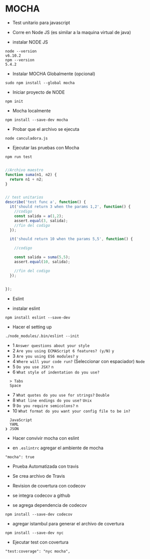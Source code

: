 # MOCHA
- Test unitario para javascript
- Corre en Node JS (es similar a la maquina virtual de java)



- instalar NODE JS
```
node --version
v6.10.2
npm --version
5.4.2
```
- Instalar MOCHA Globalmente (opcional)
```
sudo npm install --global mocha
```
- Iniciar proyecto de NODE
```
npm init
```

- Mocha localmente
```
npm install --save-dev mocha
```


- Probar que el archivo se ejecuta
```
node canculadora.js
```

- Ejecutar las pruebas con Mocha
```
npm run test
```


```javascript

//Archivo maestro
function suma(n1, n2) {
  return n1 + n2;
}


// test unitarios
describe('test func a', function() {
  it('should return 3 when the params 1,2', function() {
    //codigo
    const salida = a(1,2);
    assert.equal(3, salida);
    //fin del codigo
  });

  it('should return 10 when the params 5,5', function() {

    //codigo

    const salida = suma(5,5);
    assert.equal(10, salida);

    //fin del codigo
  });


});
```



- Eslint

- instalar eslint
```
npm install eslint --save-dev
```
- Hacer el setting up
```
./node_modules/.bin/eslint --init
```

- 1 `Answer questions about your style`
- 2 `Are you using ECMAScript 6 features? (y/N)`
`y`
- 3 `Are you using ES6 modules?`
`y`
- 4 `Where will your code run?` (Seleccionar con espaciador)
`Node`
- 5 `Do you use JSX?`
`n`
- 6 `What style of indentation do you use?`
```
  > Tabs
  Space
```
- 7 `What quotes do you use for strings?`
`Double`
- 8 `What line endings do you use?`
`Unix`
- 9 `Do you require semicolons?`
`n`
- 10 `What format do you want your config file to be in?`
```
  JavaScript
  YAML
❯ JSON
```



- Hacer convivir mocha con eslint

- en `.eslintrc` agregar el ambiente de mocha
```
"mocha": true
```

- Prueba Automatizada con travis

- Se crea archivo de Travis


- Revision de covertura con codecov
- se integra codecov a github
- se agrega dependencia de codecov
```
npm install --save-dev codecov
```
- agregar istambul para generar el archivo de covertura
```
npm install --save-dev nyc
```
- Ejecutar test con covertura
```
"test:coverage": "nyc mocha",
```
